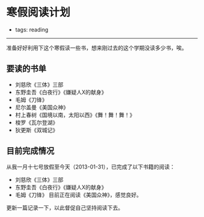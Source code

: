 # 寒假阅读计划
- tags: reading

---

准备好好利用下这个寒假读一些书，想来刚过去的这个学期没读多少书，唉。

## 要读的书单

* 刘慈欣《三体》三部
* 东野圭吾《白夜行》《嫌疑人X的献身》
* 毛姆《刀锋》
* 尼尔盖曼《美国众神》
* 村上春树《国境以南，太阳以西》《舞！舞！舞！》
* 梭罗《瓦尔登湖》
* 狄更斯《双城记》

## 目前完成情况

从我一月十七号放假至今天（2013-01-31），已完成了以下书籍的阅读：
* 刘慈欣《三体》三部
* 东野圭吾《白夜行》《嫌疑人X的献身》
* 毛姆《刀锋》
目前正在阅读《美国众神》，感觉良好。

更新一篇记录一下，以此督促自己坚持阅读下去。